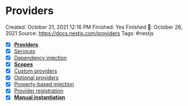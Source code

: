 # Providers

Created: October 21, 2021 12:16 PM
Finished: Yes
Finished 📅: October 26, 2021
Source: https://docs.nestjs.com/providers
Tags: #nestjs

- [x]  **[Providers](https://docs.nestjs.com/providers#providers)**
- [x]  [Services](https://docs.nestjs.com/providers#services)
- [x]  [Dependency injection](https://docs.nestjs.com/providers#dependency-injection)
- [x]  **[Scopes](https://docs.nestjs.com/providers#scopes)**
- [x]  [Custom providers](https://docs.nestjs.com/providers#custom-providers)
- [x]  [Optional providers](https://docs.nestjs.com/providers#optional-providers)
- [x]  [Property-based injection](https://docs.nestjs.com/providers#property-based-injection)
- [x]  [Provider registration](https://docs.nestjs.com/providers#provider-registration)
- [x]  **[Manual instantiation](https://docs.nestjs.com/providers#manual-instantiation)**